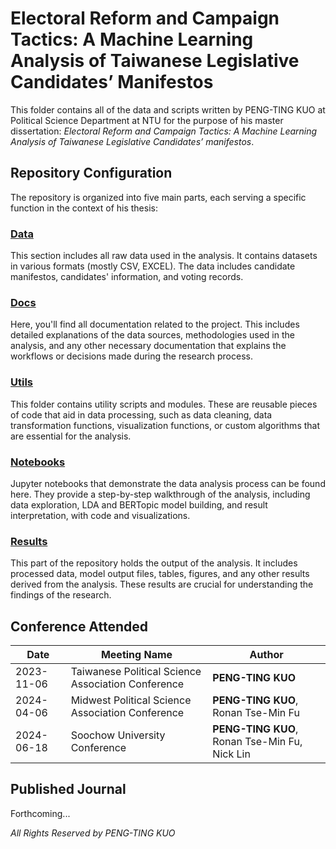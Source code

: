# Electoral Reform and Campaign Tactics: A Machine Learning Analysis of Taiwanese Legislative Candidates’ Manifestos

This folder contains all of the data and scripts written by PENG-TING KUO at Political Science Department at NTU for the purpose of his master dissertation: *Electoral Reform and Campaign Tactics: A Machine Learning Analysis of Taiwanese Legislative Candidates’ manifestos*. 

## Repository Configuration

The repository is organized into five main parts, each serving a specific function in the context of his thesis:

### [Data](./Data)
This section includes all raw data used in the analysis. It contains datasets in various formats (mostly CSV, EXCEL). The data includes candidate manifestos, candidates' information, and voting records.

### [Docs](./Docs)
Here, you'll find all documentation related to the project. This includes detailed explanations of the data sources, methodologies used in the analysis, and any other necessary documentation that explains the workflows or decisions made during the research process.

### [Utils](./Utils)
This folder contains utility scripts and modules. These are reusable pieces of code that aid in data processing, such as data cleaning, data transformation functions, visualization functions, or custom algorithms that are essential for the analysis.

### [Notebooks](./Notebooks)
Jupyter notebooks that demonstrate the data analysis process can be found here. They provide a step-by-step walkthrough of the analysis, including data exploration, LDA and BERTopic model building, and result interpretation, with code and visualizations.

### [Results](./Results)
This part of the repository holds the output of the analysis. It includes processed data, model output files, tables, figures, and any other results derived from the analysis. These results are crucial for understanding the findings of the research.

## Conference Attended

| Date       | Meeting Name         | Author           |
|------------|----------------------|------------------|
| 2023-11-06  | Taiwanese Political Science Association Conference  | **PENG-TING KUO**    |
| 2024-04-06  | Midwest Political Science Association Conference  | **PENG-TING KUO**, Ronan Tse-Min Fu    |
| 2024-06-18  | Soochow University Conference  | **PENG-TING KUO**, Ronan Tse-Min Fu, Nick Lin    |

## Published Journal 
Forthcoming...


*All Rights Reserved by PENG-TING KUO*